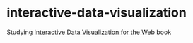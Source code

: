 # interactive-data-visualization
Studying [Interactive Data Visualization for the Web](http://chimera.labs.oreilly.com/books/1230000000345) book
